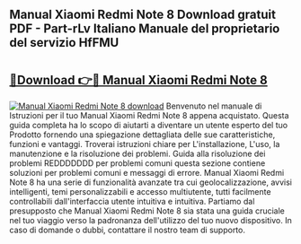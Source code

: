 ## Manual Xiaomi Redmi Note 8 Download gratuit PDF - Part-rLv Italiano Manuale del proprietario del servizio HfFMU

# <h2><a href="http://dfgdps.blite.top/?on=Manual+Xiaomi+Redmi+Note+8">🔗Download 👉🔴 Manual Xiaomi Redmi Note 8</a></h2>

[![Manual Xiaomi Redmi Note 8 download](https://i.imgur.com/lujVjoI.png)](http://dfgdps.blite.top/?on=Manual+Xiaomi+Redmi+Note+8)
Benvenuto nel manuale di Istruzioni per il tuo Manual Xiaomi Redmi Note 8 appena acquistato. Questa guida completa ha lo scopo di aiutarti a diventare un utente esperto del tuo Prodotto fornendo una spiegazione dettagliata delle sue caratteristiche, funzioni e vantaggi. Troverai istruzioni chiare per L'installazione, L'uso, la manutenzione e la risoluzione dei problemi. Guida alla risoluzione dei problemi REDDDDDDD per problemi comuni questa sezione contiene soluzioni per problemi comuni e messaggi di errore. Manual Xiaomi Redmi Note 8 ha una serie di funzionalità avanzate tra cui geolocalizzazione, avvisi intelligenti, temi personalizzabili e accesso multiutente, tutti facilmente controllabili dall'interfaccia utente intuitiva e intuitiva. Partiamo dal presupposto che Manual Xiaomi Redmi Note 8 sia stata una guida cruciale nel tuo viaggio verso la padronanza dell'utilizzo del tuo nuovo dispositivo. In caso di domande o dubbi, contattare il nostro team di supporto.
